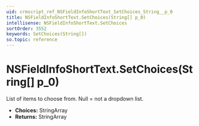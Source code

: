 ```yaml
---
uid: crmscript_ref_NSFieldInfoShortText_SetChoices_String__p_0
title: NSFieldInfoShortText.SetChoices(String[] p_0)
intellisense: NSFieldInfoShortText.SetChoices
sortOrder: 3552
keywords: SetChoices(String[])
so.topic: reference
---
```


# NSFieldInfoShortText.SetChoices(String[] p_0)

List of items to choose from. Null = not a dropdown list.

* **Choices:** StringArray
* **Returns:** StringArray

